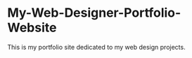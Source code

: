# My-Web-Designer-Portfolio-Website

This is my portfolio site dedicated to my web design projects. 
